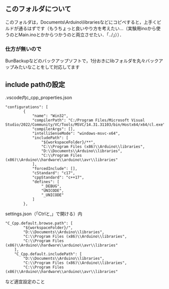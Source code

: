 ## このフォルダについて
このフォルダは，Documents\Arduino\librariesなどにコピペすると，上手くビルドが通るはずです（もうちょっと良いやり方を考えたい…（実験用inoから使うのとMain.inoとかからつかうのと両立させたい．「../」））．
### 仕方が無いので
BunBackupなどのバックアップソフトで，1分おきにlibフォルダを丸々バックアップみたいなことをして対応してます

## include pathの設定
.vscode内c_cpp_properties.json
```
"configurations": [
        {
            "name": "Win32",
            "compilerPath": "C:/Program Files/Microsoft Visual Studio/2022/Community/VC/Tools/MSVC/14.31.31103/bin/Hostx64/x64/cl.exe",
            "compilerArgs": [],
            "intelliSenseMode": "windows-msvc-x64",
            "includePath": [
                "${workspaceFolder}/**",
                "C:\\Program Files (x86)\\Arduino\\libraries",
                "D:\\Documents\\Arduino\\libraries",
                "C:\\Program Files (x86)\\Arduino\\hardware\\arduino\\avr\\libraries"
            ],
            "forcedInclude": [],
            "cStandard": "c17",
            "cppStandard": "c++17",
            "defines": [
                "_DEBUG",
                "UNICODE",
                "_UNICODE"
            ]
        },
```
settings.json（「Ctrlと,」で開ける）内
```
"C_Cpp.default.browse.path": [
        "${workspaceFolder}/",
        "D:\\Documents\\Arduino\\libraries",
        "C:\\Program Files (x86)\\Arduino\\libraries",
        "C:\\Program Files (x86)\\Arduino\\hardware\\arduino\\avr\\libraries"
    ],
    "C_Cpp.default.includePath": [
        "D:\\Documents\\Arduino\\libraries",
        "C:\\Program Files (x86)\\Arduino\\libraries",
        "C:\\Program Files (x86)\\Arduino\\hardware\\arduino\\avr\\libraries"
```
など適宜設定のこと